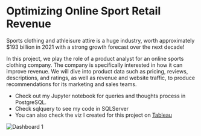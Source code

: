 # Optimizing Online Sport Retail Revenue

Sports clothing and athleisure attire is a huge industry, worth approximately $193 billion in 2021 with a strong growth forecast over the next decade!

In this project, we play the role of a product analyst for an online sports clothing company. The company is specifically interested in how it can improve revenue. We will dive into product data such as pricing, reviews, descriptions, and ratings, as well as revenue and website traffic, to produce recommendations for its marketing and sales teams.

- Check out my Jupyter notebook for queries and thoughts process in PostgreSQL.
- Check sqlquery to see my code in SQLServer
- You can also check the viz I created for this project on [Tableau](https://public.tableau.com/views/OptimizingOnlineSportRetailRevenue/Dashboard1?:language=en-US&publish=yes&:display_count=n&:origin=viz_share_link)


![Dashboard 1](https://user-images.githubusercontent.com/113878177/199422009-d5f6ade4-96bf-42c3-9471-ef73e83457cf.png)
